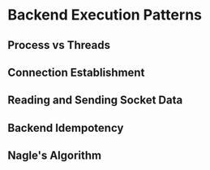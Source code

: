 # Backend Execution Patterns

## Process vs Threads

## Connection Establishment

## Reading and Sending Socket Data

## Backend Idempotency

## Nagle's Algorithm

